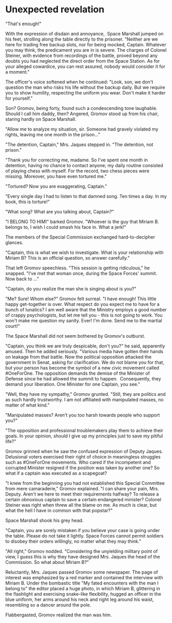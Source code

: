 # Unexpected revelation

"That's enough!"

With the expression of disdain and annoyance,  Space Marshall jumped on his feet, strolling along the table directly to the prisoner. "Neither are we here for trading free backup slots, nor for being mocked, Captain. Whatever you may think, the predicament you are in is severe. The charges of Colonel Steiner, with evidence from recordings of the battle, proved beyond any doubts you had neglected the direct order from the Space Station. As for your alleged cowardice, you can rest assured, nobody would consider it for a moment."

The officer's voice softened when he continued: "Look, son, we don't question the man who risks his life without the backup daily. But we require you to show humility, respecting the uniform you wear. Don't make it harder for yourself."

Son? Gromov, being forty, found such a condescending tone laughable. Should I call him daddy, then? Angered, Gromov stood up from his chair, staring hardly on Space Marshall.

"Allow me to analyze my situation, sir. Someone had gravely violated my rights, leaving me one month in the prison..."

"The detention, Captain," Mrs. Jaques stepped in. "The detention, not prison."

"Thank you for correcting me, madame. So I've spent one month in detention, having no chance to contact anyone; my daily routine consisted of playing chess with myself. For the record, two chess pieces were missing. Moreover, you have even tortured me."

"Tortured? Now you are exaggerating, Captain."

"Every single day I had to listen to that damned song. Ten times a day. In my book, this is torture!"

"What song? What are you talking about, Captain?"

"I BELONG TO HIM!" barked Gromov. "Whoever is the guy that Miriam B. belongs to, I wish I could smash his face in. What a jerk!"

The members of the Special Commission exchanged hard-to-decipher glances.

"Captain, this is what we wish to investigate. What is your relationship with Miriam B? This is an official question, so answer carefully."

That left Gromov speechless. "This session is getting ridiculous," he snapped. "I've met that woman once, during the Space Forces' summit. Now back to ..."

"Captain, do you realize the man she is singing about is you?"

"Me? Sure! Whom else?" Gromov felt surreal. "I have enough! This little happy get-together is over. What respect do you expect me to have for a bunch of lunatics? I am well aware that the Ministry employs a good number of crappy psychologists, but let me tell you - this is not going to work. You won't make me question my sanity. Ever! I'm done. Send me to the martial court!"

The Space Marshall did not seem bothered by Gromov's outburst.

"Captain, you think we are truly despicable, don't you?" he said, apparently amused. Then he added seriously. "Various media have gotten their hands on leakage from that battle. Now the political opposition attacked the government in Senat, asking for clarification. We do not blame you for that, but your person has become the symbol of a new civic movement called #OneForOne. The opposition demands the demise of the Minister of Defense since he had allowed the summit to happen.  Consequently, they demand your liberation. One Minister for one Captain, you see."

"Well, they have my sympathy," Gromov grunted. "Still, they are politics and as such hardly trustworthy. I am not affiliated with manipulated masses, no matter of what kind."

"Manipulated masses? Aren't you too harsh towards people who support you?"

"The opposition and professional troublemakers play them to achieve their goals. In your opinion, should I give up my principles just to save my pitiful life?"

Gromov grinned when he saw the confused expression of Deputy Jaques. Delusional voters exercised their right of choice in meaningless struggles such as #OneForOne movements. Who cared if the incompetent and corrupted Minister resigned if the position was taken by another one? So what if a captain was executed as a scapegoat?

"I knew from the beginning you had not established this Special Committee from mere camaraderie," Gromov explained. "I can share your pain, Mrs. Deputy. Aren't we here to meet their requirements halfway? To release a certain obnoxious captain to save a certain endangered minister? Colonel Steiner was right when threw all the blame on me. As much is clear, but what the hell I have in common with that popstar?"

Space Marshall shook his grey head.

"Captain, you are sorely mistaken if you believe your case is going under the table. Please do not take it lightly. Space Forces cannot permit soldiers to disobey their orders willingly, no matter what they may think."

"All right," Gromov nodded. "Considering the unyielding military point of view, I guess this is why they have designed Mrs. Jaques the head of the Commission. So what about Miriam B?"

Reluctantly, Mrs. Jaques passed Gromov some newspaper. The page of interest was emphasized by a red marker and contained the interview with Miriam B. Under the bombastic title "My fated encounters with the man I belong to" the editor placed a huge photo, in which Miriam B, glittering in the flashlight and exercising snake-like flexibility, hugged an officer in the blue uniform, her arms around his neck and right leg around his waist, resembling so a dancer around the pole.

Flabbergasted, Gromov realized the man was him.
